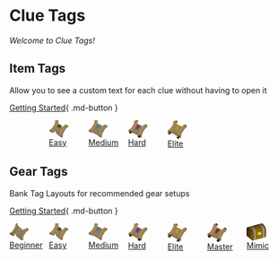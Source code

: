 # Clue Tags

_Welcome to Clue Tags!_

## Item Tags

Allow you to see a custom text for each clue without having to open it

[Getting Started](item-tags/getting-started.md){ .md-button }

<div style="padding-bottom:50px">
    <div style="float: left; width: 14%;">
        <br/>
    </div>
    <div style="float: left; width: 14%;">
        <img style="vertical-align:middle" src="images/icons/Clue_scroll_(easy)_detail.webp" width="35">
        <br/>
        <a href="item-tags/easy">Easy</a>
    </div>
    <div style="float: left; width: 14%;">
        <img style="vertical-align:middle" src="images/icons/Clue_scroll_(medium)_detail.webp" width="35">
        <br/>
        <a href="item-tags/medium">Medium</a>
    </div>
    <div style="float: left; width: 14%;">
        <img style="vertical-align:middle" src="images/icons/Clue_scroll_(hard)_detail.webp" width="35">
        <br/>
        <a href="item-tags/hard">Hard</a>
    </div>
    <div style="float: left; width: 14%;">
        <img style="vertical-align:middle" src="images/icons/Clue_scroll_(elite)_detail.webp" width="35">
        <br/>
        <a href="item-tags/elite">Elite</a>
    </div>
</div>

## Gear Tags

Bank Tag Layouts for recommended gear setups

[Getting Started](gear/getting-started.md){ .md-button }

<div style="padding-bottom:50px">
    <div style="float: left; width: 14%;">
        <img style="vertical-align:middle" src="images/icons/Clue_scroll_(beginner)_detail.webp" width="35">
        <br/>
        <a href="gear/beginner">Beginner</a>
    </div>
    <div style="float: left; width: 14%;">
        <img style="vertical-align:middle" src="images/icons/Clue_scroll_(easy)_detail.webp" width="35">
        <br/>
        <a href="gear/easy">Easy</a>
    </div>
    <div style="float: left; width: 14%;">
        <img style="vertical-align:middle" src="images/icons/Clue_scroll_(medium)_detail.webp" width="35">
        <br/>
        <a href="gear/medium">Medium</a>
    </div>
    <div style="float: left; width: 14%;">
        <img style="vertical-align:middle" src="images/icons/Clue_scroll_(hard)_detail.webp" width="35">
        <br/>
        <a href="gear/hard">Hard</a>
    </div>
    <div style="float: left; width: 14%;">
        <img style="vertical-align:middle" src="images/icons/Clue_scroll_(elite)_detail.webp" width="35">
        <br/>
        <a href="gear/elite">Elite</a>
    </div>
        <div style="float: left; width: 14%;">
        <img style="vertical-align:middle" src="images/icons/Clue_scroll_(master)_detail.webp" width="35">
        <br/>
        <a href="gear/Mmaster">Master</a>
    </div>
    <div style="float: left; width: 14%;">
        <img style="vertical-align:middle" src="images/icons/Mimic_detail.webp" width="35">
        <br/>
        <a href="gear/mimic">Mimic</a>
    </div>
</div>